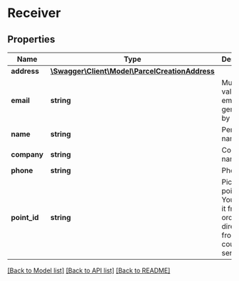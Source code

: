 # Receiver

## Properties
Name | Type | Description | Notes
------------ | ------------- | ------------- | -------------
**address** | [**\Swagger\Client\Model\ParcelCreationAddress**](ParcelCreationAddress.md) |  | [optional] 
**email** | **string** | Must be a valid buyer email generated by Allegro. | 
**name** | **string** | Person name. | [optional] 
**company** | **string** | Company name. | [optional] 
**phone** | **string** | Phone. | [optional] 
**point_id** | **string** | Pickup point id. You can get it from order or directly from courier service. | [optional] 

[[Back to Model list]](../../README.md#documentation-for-models) [[Back to API list]](../../README.md#documentation-for-api-endpoints) [[Back to README]](../../README.md)

